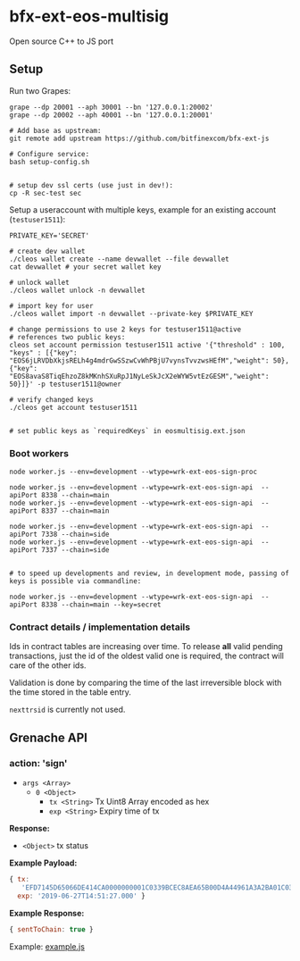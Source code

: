 # bfx-ext-eos-multisig

Open source C++ to JS port

## Setup

Run two Grapes:

```
grape --dp 20001 --aph 30001 --bn '127.0.0.1:20002'
grape --dp 20002 --aph 40001 --bn '127.0.0.1:20001'
```

```
# Add base as upstream:
git remote add upstream https://github.com/bitfinexcom/bfx-ext-js

# Configure service:
bash setup-config.sh


# setup dev ssl certs (use just in dev!):
cp -R sec-test sec
```

Setup a useraccount with multiple keys, example for an existing account
(`testuser1511`):

```
PRIVATE_KEY='SECRET'

# create dev wallet
./cleos wallet create --name devwallet --file devwallet
cat devwallet # your secret wallet key

# unlock wallet
./cleos wallet unlock -n devwallet

# import key for user
./cleos wallet import -n devwallet --private-key $PRIVATE_KEY

# change permissions to use 2 keys for testuser1511@active
# references two public keys:
cleos set account permission testuser1511 active '{"threshold" : 100, "keys" : [{"key": "EOS6jLRVDbXkjsRELh4g4mdrGwSSzwCvWhPBjU7vynsTvvzwsHEfM","weight": 50}, {"key": "EOS8avaS8TiqEhzoZ8kMKnhSXuRpJ1NyLeSkJcX2eWYW5vtEzGESM","weight": 50}]}' -p testuser1511@owner

# verify changed keys
./cleos get account testuser1511


# set public keys as `requiredKeys` in eosmultisig.ext.json

```

### Boot workers

```
node worker.js --env=development --wtype=wrk-ext-eos-sign-proc

node worker.js --env=development --wtype=wrk-ext-eos-sign-api  --apiPort 8338 --chain=main
node worker.js --env=development --wtype=wrk-ext-eos-sign-api  --apiPort 8337 --chain=main

node worker.js --env=development --wtype=wrk-ext-eos-sign-api  --apiPort 7338 --chain=side
node worker.js --env=development --wtype=wrk-ext-eos-sign-api  --apiPort 7337 --chain=side


# to speed up developments and review, in development mode, passing of keys is possible via commandline:

node worker.js --env=development --wtype=wrk-ext-eos-sign-api  --apiPort 8338 --chain=main --key=secret
```

### Contract details / implementation details

Ids in contract tables are increasing over time. To release **all** valid pending transactions, just the
id of the oldest valid one is required, the contract will care of the other ids.

Validation is done by comparing the time of the last irreversible block with the time stored in the table entry.

`nexttrsid` is currently not used.


## Grenache API

### action: 'sign'

  - `args <Array>`
    - `0 <Object>`
      - `tx <String>` Tx Uint8 Array encoded as hex
      - `exp <String>` Expiry time of tx


**Response:**

  - `<Object>` tx status

**Example Payload:**

```js
{ tx:
   'EFD7145D65066DE414CA0000000001C0339BCEC8AEA65B00D4A44961A3A2BA01C0339BCEC8AEA65B00000000A8ED3232080C0000000000000000',
  exp: '2019-06-27T14:51:27.000' }
```

**Example Response:**

```js
{ sentToChain: true }
```

Example: [example.js](example.js)
